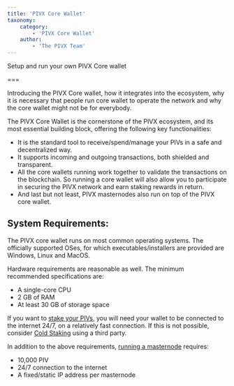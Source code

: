 ```yaml
---
title: 'PIVX Core Wallet'
taxonomy:
    category:
        - 'PIVX Core Wallet'
    author:
        - 'The PIVX Team'
---
```


Setup and run your own PIVX Core wallet

===

Introducing the PIVX Core wallet, how it integrates into the ecosystem, why it is necessary that people run core wallet to operate the network and why the core wallet might not be for everybody.  

The PIVX Core Wallet is the cornerstone of the PIVX ecosystem, and its most essential building block, offering the following key functionalities:
  * It is the standard tool to receive/spend/manage your PIVs in a safe and decentralized way.
  * It supports incoming and outgoing transactions, both shielded and transparent.
  * All the core wallets running work together to validate the transactions on the blockchain. So running a core wallet will also allow you to participate in securing the PIVX network and earn staking rewards in return.
  * And last but not least, PIVX masternodes also run on top of the PIVX core wallet.

## System Requirements:

The PIVX core wallet runs on most common operating systems. The officially supported OSes, for which executables/installers are provided are Windows, Linux and MacOS.  

Hardware requirements are reasonable as well. The minimum recommended specifications are:
  * A single-core CPU
  * 2 GB of RAM
  * At least 30 GB of storage space

If you want to [stake your PIVs](/staking), you will need your wallet to be connected to the internet 24/7, on a relatively fast connection. If this is not possible, consider [Cold Staking](/staking/cold-staking) using a third party.  

In addition to the above requirements, [running a masternode](/masternodes-and-governance) requires:
* 10,000 PIV
* 24/7 connection to the internet
* A fixed/static IP address per masternode